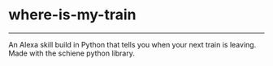 # where-is-my-train

---
An Alexa skill build in Python that tells you when your next train is leaving. Made with the schiene python library. 
